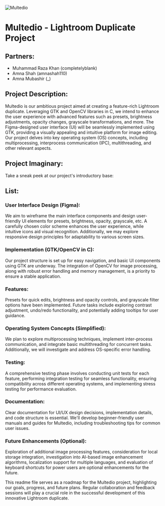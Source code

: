 ![Multedio](https://github.com/completelyblank/Multedio/assets/105001837/b4bbd047-2721-4169-99a4-852a4d630b4d)

# Multedio - Lightroom Duplicate Project

## Partners:

- Muhammad Raza Khan (completelyblank)
- Amna Shah (amnashah110)
- Amna Mubashir (_)

## Project Description:

Multedio is our ambitious project aimed at creating a feature-rich Lightroom duplicate. Leveraging GTK and OpenCV libraries in C, we intend to enhance the user experience with advanced features such as presets, brightness adjustments, opacity changes, grayscale transformations, and more. The Figma-designed user interface (UI) will be seamlessly implemented using GTK, providing a visually appealing and intuitive platform for image editing. Our project delves into key operating system (OS) concepts, including multiprocessing, interprocess communication (IPC), multithreading, and other relevant aspects.

## Project Imaginary:

Take a sneak peek at our project's introductory base:

## List:

### User Interface Design (Figma):

We aim to wireframe the main interface components and design user-friendly UI elements for presets, brightness, opacity, grayscale, etc. A carefully chosen color scheme enhances the user experience, while intuitive icons aid visual recognition. Additionally, we may explore responsive design principles for adaptability to various screen sizes.

### Implementation (GTK/OpenCV in C):

Our project structure is set up for easy navigation, and basic UI components using GTK are underway. The integration of OpenCV for image processing, along with robust error handling and memory management, is a priority to ensure a stable application.

### Features:

Presets for quick edits, brightness and opacity controls, and grayscale filter options have been implemented. Future tasks include exploring contrast adjustment, undo/redo functionality, and potentially adding tooltips for user guidance.

### Operating System Concepts (Simplified):

We plan to explore multiprocessing techniques, implement inter-process communication, and integrate basic multithreading for concurrent tasks. Additionally, we will investigate and address OS-specific error handling.

### Testing:

A comprehensive testing phase involves conducting unit tests for each feature, performing integration testing for seamless functionality, ensuring compatibility across different operating systems, and implementing stress testing for performance evaluation.

### Documentation:

Clear documentation for UI/UX design decisions, implementation details, and code structure is essential. We'll develop beginner-friendly user manuals and guides for Multedio, including troubleshooting tips for common user issues.

### Future Enhancements (Optional):

Exploration of additional image processing features, consideration for local storage integration, investigation into AI-based image enhancement algorithms, localization support for multiple languages, and evaluation of keyboard shortcuts for power users are optional enhancements for the future.

This readme file serves as a roadmap for the Multedio project, highlighting our goals, progress, and future plans. Regular collaboration and feedback sessions will play a crucial role in the successful development of this innovative Lightroom duplicate.
